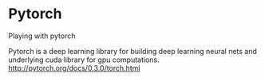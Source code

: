 # Pytorch
Playing with pytorch

Pytorch is a deep learning library for building deep learning neural nets and underlying cuda library for gpu computations.
http://pytorch.org/docs/0.3.0/torch.html
